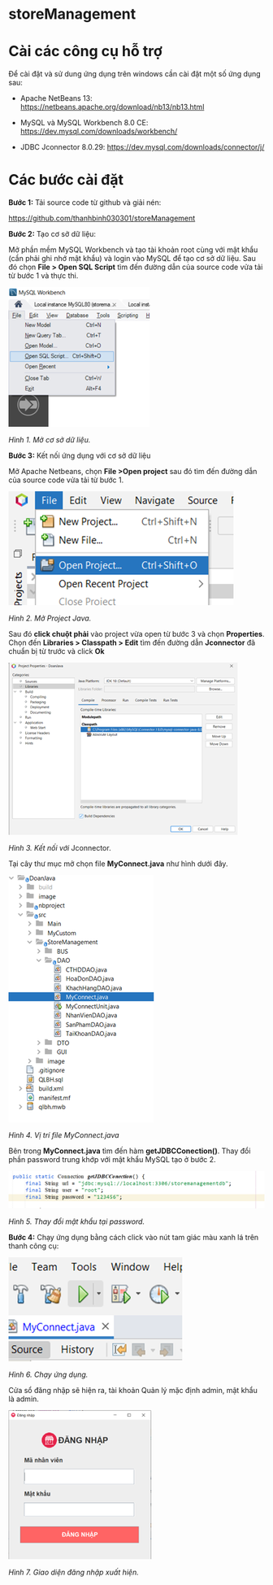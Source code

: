 # storeManagement

Cài các công cụ hỗ trợ
======================

Để cài đặt và sử dung ứng dụng trên windows cần cài đặt một số ứng dụng
sau:

-   Apache NetBeans 13:
    https://netbeans.apache.org/download/nb13/nb13.html

-   MySQL và MySQL Workbench 8.0 CE:
    https://dev.mysql.com/downloads/workbench/

-   JDBC Jconnector 8.0.29: https://dev.mysql.com/downloads/connector/j/

Các bước cài đặt
================

**Bước 1:** Tải source code từ github và giải nén:

<https://github.com/thanhbinh030301/storeManagement>

**Bước 2:** Tạo cơ sở dữ liệu:

Mở phần mềm MySQL Workbench và tạo tài khoản root cùng với mật khẩu (cần
phải ghi nhớ mật khẩu) và login vào MySQL để tạo cơ sở dữ liệu. Sau đó
chọn **File &gt; Open SQL Script** tìm đến đường dẫn của source code vửa
tải từ bước 1 và thực thi.

![](media/image1.png)

<span id="_Toc106182406" class="anchor"></span> <em>Hình 1. Mở cơ sở dữ liệu.</em>

**Bước 3:** Kết nối ứng dụng với cơ sở dữ liệu

Mở Apache Netbeans, chọn **File &gt;Open project** sau đó tìm đến đường
dẫn của source code vửa tải từ bước 1.

![](media/image2.png)

<span id="_Toc106182407" class="anchor"></span><em>Hình 2. Mở Project Java.</em>

Sau đó **click chuột phải** vào project vừa open từ bước 3 và chọn
**Properties**. Chọn đến **Libraries &gt; Classpath &gt; Edit** tìm đến
đường dẫn **Jconnector** đã chuẩn bị từ trước và click **Ok**

![](media/image3.png)

<span id="_Toc106182408" class="anchor"></span><em>Hình 3. Kết nối với</em>
Jconnector.

Tại cây thư mục mở chọn file **MyConnect.java** như hình dưới đây.

![](media/image4.png)

<span id="_Toc106182409" class="anchor"></span><em>Hình 4. Vị trí file
MyConnect.java</em>

Bên trong **MyConnect.java** tìm đến hàm **getJDBCConection()**. Thay
đổi phần password trung khớp với mật khẩu MySQL tạo ở bước 2.

![](media/image5.png)

<span id="_Toc106182410" class="anchor"></span><em>Hình 5. Thay đổi mật khẩu
tại password.</em>

**Bước 4:** Chạy ứng dụng bằng cách click vào nút tam giác màu xanh lá
trên thanh công cụ:

![](media/image6.png)

<span id="_Toc106182411" class="anchor"></span><em>Hình 6. Chạy ứng dụng.</em>

Cửa sổ đăng nhập sẽ hiện ra, tài khoản Quản lý mặc định admin, mật khẩu
là admin.

![](media/image7.png)

<span id="_Toc106182412" class="anchor"></span><em>Hình 7. Giao diện đăng
nhập xuất hiện.</em>
